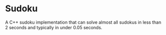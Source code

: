 # Sudoku

A C++ sudoku implementation that can solve almost all sudokus in less than 2 seconds and typically in under 0.05 seconds.
